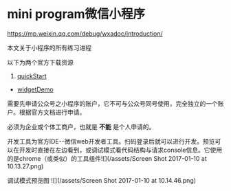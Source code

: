# mini program微信小程序

https://mp.weixin.qq.com/debug/wxadoc/introduction/

本文关于小程序的所有练习进程

以下为两个官方下载资源

1. [quickStart](https://mp.weixin.qq.com/debug/wxadoc/dev/demo/quickstart.zip)
+ [widgetDemo](https://mp.weixin.qq.com/debug/wxadoc/dev/demo/demo.zip)

需要先申请公众号之小程序的账户，它不可与公众号同号使用，完全独立的一个账户。根据官方文档进行申请。

必须为企业或个体工商户，也就是 **不能** 是个人申请的。

开发工具为官方IDE--微信web开发者工具。扫码登录后就可以进行开发。预览可以在开发时直接在左边看到，或调试模式看代码结构与请求console信息。它使用的是chrome（或类似）的工具组件![](/assets/Screen Shot 2017-01-10 at 10.13.27.png)

调试模式预览图
![](/assets/Screen Shot 2017-01-10 at 10.14.46.png)
